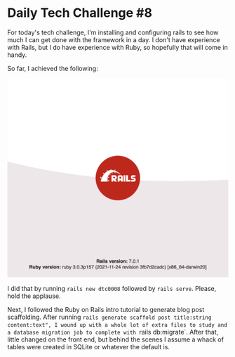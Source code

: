 # Daily Tech Challenge #8 

For today's tech challenge, I'm installing and configuring rails to see how much
I can get done with the framework in a day. I don't have experience with Rails,
but I do have experience with Ruby, so hopefully that will come in handy.

So far, I achieved the following:

![Image of the default rails screen](app/assets/images/001-first-screen.png)

I did that by running `rails new dtc0008` followed by `rails serve`. Please,
hold the applause.

Next, I followed the Ruby on Rails intro tutorial to generate blog post
scaffolding. After running `rails generate scaffold post title:string
content:text", I wound up with a whole lot of extra files to study and a
database migration job to complete with `rails db:migrate`. After that, little
changed on the front end, but behind the scenes I assume a whack of tables were
created in SQLite or whatever the default is.
